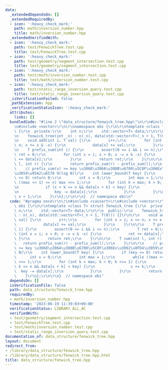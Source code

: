 ```yaml
---
data:
  _extendedDependsOn: []
  _extendedRequiredBy:
  - icon: ':heavy_check_mark:'
    path: math/inversion_number.hpp
    title: math/inversion_number.hpp
  _extendedVerifiedWith:
  - icon: ':heavy_check_mark:'
    path: test/FenwickTree.test.cpp
    title: test/FenwickTree.test.cpp
  - icon: ':heavy_check_mark:'
    path: test/geometry/segment_intersection.test.cpp
    title: test/geometry/segment_intersection.test.cpp
  - icon: ':heavy_check_mark:'
    path: test/math/inversion_number.test.cpp
    title: test/math/inversion_number.test.cpp
  - icon: ':heavy_check_mark:'
    path: test/static_range_inversion_query.test.cpp
    title: test/static_range_inversion_query.test.cpp
  _isVerificationFailed: false
  _pathExtension: hpp
  _verificationStatusIcon: ':heavy_check_mark:'
  attributes:
    links: []
  bundledCode: "#line 2 \"data_structure/fenwick_tree.hpp\"\n\r\n#include <cassert>\r\
    \n#include <vector>\r\n\r\nnamespace ebi {\r\n\r\ntemplate <class T> struct fenwick_tree\
    \ {\r\n  private:\r\n    int n;\r\n    std::vector<T> data;\r\n\r\n  public:\r\
    \n    fenwick_tree(int _n) : n(_n), data(std::vector<T>(_n + 1, T(0))) {}\r\n\r\
    \n    void add(int i, T val) {\r\n        i++;\r\n        for (int x = i; x <=\
    \ n; x += x & -x) {\r\n            data[x] += val;\r\n        }\r\n    }\r\n\r\
    \n    T prefix_sum(int i) {\r\n        assert(0 <= i && i <= n);\r\n        T\
    \ ret = 0;\r\n        for (int x = i; x > 0; x -= x & -x) {\r\n            ret\
    \ += data[x];\r\n        }\r\n        return ret;\r\n    }\r\n\r\n    T sum(int\
    \ l, int r) {\r\n        return prefix_sum(r) - prefix_sum(l);\r\n    }\r\n\r\n\
    \    // prefix_sum(x) >= key \u3068\u306A\u308B\u6700\u5C0F\u306Ex\u3092\u8FD4\
    \u3059\u95A2\u6570 O(log N)\r\n    int lower_bound(T key) {\r\n        if (key\
    \ <= 0) return 0;\r\n        int x = 0;\r\n        int max = 1;\r\n        while\
    \ ((max << 1) <= n) max <<= 1;\r\n        for (int k = max; k > 0; k >>= 1) {\r\
    \n            if (x + k <= n && data[x + k] < key) {\r\n                x += k;\r\
    \n                key -= data[x];\r\n            }\r\n        }\r\n        return\
    \ x + 1;\r\n    }\r\n};\r\n\r\n}  // namespace ebi\n"
  code: "#pragma once\r\n\r\n#include <cassert>\r\n#include <vector>\r\n\r\nnamespace\
    \ ebi {\r\n\r\ntemplate <class T> struct fenwick_tree {\r\n  private:\r\n    int\
    \ n;\r\n    std::vector<T> data;\r\n\r\n  public:\r\n    fenwick_tree(int _n)\
    \ : n(_n), data(std::vector<T>(_n + 1, T(0))) {}\r\n\r\n    void add(int i, T\
    \ val) {\r\n        i++;\r\n        for (int x = i; x <= n; x += x & -x) {\r\n\
    \            data[x] += val;\r\n        }\r\n    }\r\n\r\n    T prefix_sum(int\
    \ i) {\r\n        assert(0 <= i && i <= n);\r\n        T ret = 0;\r\n        for\
    \ (int x = i; x > 0; x -= x & -x) {\r\n            ret += data[x];\r\n       \
    \ }\r\n        return ret;\r\n    }\r\n\r\n    T sum(int l, int r) {\r\n     \
    \   return prefix_sum(r) - prefix_sum(l);\r\n    }\r\n\r\n    // prefix_sum(x)\
    \ >= key \u3068\u306A\u308B\u6700\u5C0F\u306Ex\u3092\u8FD4\u3059\u95A2\u6570 O(log\
    \ N)\r\n    int lower_bound(T key) {\r\n        if (key <= 0) return 0;\r\n  \
    \      int x = 0;\r\n        int max = 1;\r\n        while ((max << 1) <= n) max\
    \ <<= 1;\r\n        for (int k = max; k > 0; k >>= 1) {\r\n            if (x +\
    \ k <= n && data[x + k] < key) {\r\n                x += k;\r\n              \
    \  key -= data[x];\r\n            }\r\n        }\r\n        return x + 1;\r\n\
    \    }\r\n};\r\n\r\n}  // namespace ebi"
  dependsOn: []
  isVerificationFile: false
  path: data_structure/fenwick_tree.hpp
  requiredBy:
  - math/inversion_number.hpp
  timestamp: '2023-06-19 11:39:03+09:00'
  verificationStatus: LIBRARY_ALL_AC
  verifiedWith:
  - test/geometry/segment_intersection.test.cpp
  - test/FenwickTree.test.cpp
  - test/math/inversion_number.test.cpp
  - test/static_range_inversion_query.test.cpp
documentation_of: data_structure/fenwick_tree.hpp
layout: document
redirect_from:
- /library/data_structure/fenwick_tree.hpp
- /library/data_structure/fenwick_tree.hpp.html
title: data_structure/fenwick_tree.hpp
---
```


